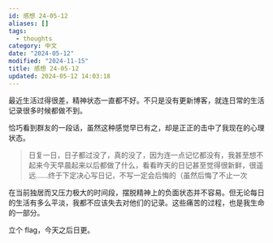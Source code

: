 ```yaml
---
id: 感想 24-05-12
aliases: []
tags:
  - thoughts
category: 中文
date: "2024-05-12"
modified: "2024-11-15"
title: 感想 24-05-12
updated: 2024-05-12 14:03:18
---
```


最近生活过得很差，精神状态一直都不好。不只是没有更新博客，就连日常的生活记录很多时候都做不到。

恰巧看到群友的一段话，虽然这种感觉早已有之，却是正正的击中了我现在的心理状态。

> 日复一日，日子都过没了，真的没了，因为连一点记忆都没有，我甚至想不起来今天早晨起来以后都做了什么，看看昨天的日记甚至觉得很新鲜，很遥远……终于下定决心写日记，不写一定会后悔的（虽然后悔了不止一次

在当前独居而又压力极大的时间段，摆脱精神上的负面状态并不容易。但无论每日的生活有多么平淡，我都不应该失去对他们的记录。这些痛苦的过程，也是我生命的一部分。

立个 flag，今天之后日更。
